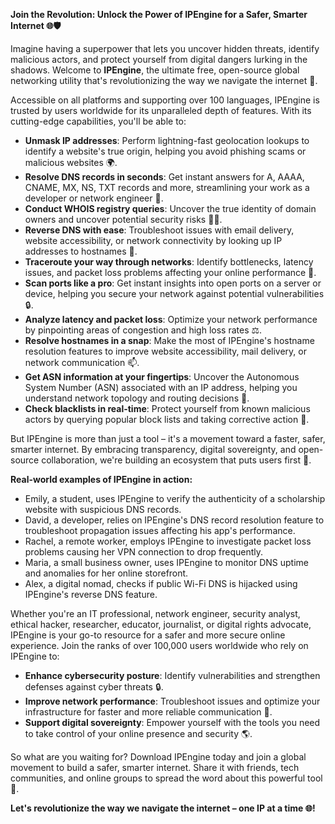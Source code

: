 **Join the Revolution: Unlock the Power of IPEngine for a Safer, Smarter Internet 🌐🛡️**

Imagine having a superpower that lets you uncover hidden threats, identify malicious actors, and protect yourself from digital dangers lurking in the shadows. Welcome to **IPEngine**, the ultimate free, open-source global networking utility that's revolutionizing the way we navigate the internet 🚀.

Accessible on all platforms and supporting over 100 languages, IPEngine is trusted by users worldwide for its unparalleled depth of features. With its cutting-edge capabilities, you'll be able to:

*   **Unmask IP addresses**: Perform lightning-fast geolocation lookups to identify a website's true origin, helping you avoid phishing scams or malicious websites 🌍.
*   **Resolve DNS records in seconds**: Get instant answers for A, AAAA, CNAME, MX, NS, TXT records and more, streamlining your work as a developer or network engineer 🔗.
*   **Conduct WHOIS registry queries**: Uncover the true identity of domain owners and uncover potential security risks 🕵️‍♂️.
*   **Reverse DNS with ease**: Troubleshoot issues with email delivery, website accessibility, or network connectivity by looking up IP addresses to hostnames 🔑.
*   **Traceroute your way through networks**: Identify bottlenecks, latency issues, and packet loss problems affecting your online performance 📡.
*   **Scan ports like a pro**: Get instant insights into open ports on a server or device, helping you secure your network against potential vulnerabilities 🔒.
*   **Analyze latency and packet loss**: Optimize your network performance by pinpointing areas of congestion and high loss rates ⚖️.
*   **Resolve hostnames in a snap**: Make the most of IPEngine's hostname resolution features to improve website accessibility, mail delivery, or network communication 📫.
*   **Get ASN information at your fingertips**: Uncover the Autonomous System Number (ASN) associated with an IP address, helping you understand network topology and routing decisions 🔗.
*   **Check blacklists in real-time**: Protect yourself from known malicious actors by querying popular block lists and taking corrective action 🚨.

But IPEngine is more than just a tool – it's a movement toward a faster, safer, smarter internet. By embracing transparency, digital sovereignty, and open-source collaboration, we're building an ecosystem that puts users first 🔑.

**Real-world examples of IPEngine in action:**

*   Emily, a student, uses IPEngine to verify the authenticity of a scholarship website with suspicious DNS records.
*   David, a developer, relies on IPEngine's DNS record resolution feature to troubleshoot propagation issues affecting his app's performance.
*   Rachel, a remote worker, employs IPEngine to investigate packet loss problems causing her VPN connection to drop frequently.
*   Maria, a small business owner, uses IPEngine to monitor DNS uptime and anomalies for her online storefront.
*   Alex, a digital nomad, checks if public Wi-Fi DNS is hijacked using IPEngine's reverse DNS feature.

Whether you're an IT professional, network engineer, security analyst, ethical hacker, researcher, educator, journalist, or digital rights advocate, IPEngine is your go-to resource for a safer and more secure online experience. Join the ranks of over 100,000 users worldwide who rely on IPEngine to:

*   **Enhance cybersecurity posture**: Identify vulnerabilities and strengthen defenses against cyber threats 🔒.
*   **Improve network performance**: Troubleshoot issues and optimize your infrastructure for faster and more reliable communication 📡.
*   **Support digital sovereignty**: Empower yourself with the tools you need to take control of your online presence and security 🌎.

So what are you waiting for? Download IPEngine today and join a global movement to build a safer, smarter internet. Share it with friends, tech communities, and online groups to spread the word about this powerful tool 🔗.

**Let's revolutionize the way we navigate the internet – one IP at a time 🌐!**